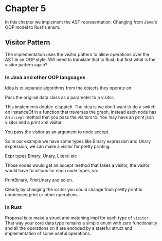 # Chapter 5
In this chapter we implement the AST representation. Changing from Java's OOP model to Rust's enum.

## Visitor Pattern 
The implementation uses the visitor pattern to allow operations over the AST in an OOP style. Will need to translate that to Rust, but first what is the visitor pattern again?

### In Java and other OOP languages
Idea is to separate algorithms from the objects they operate on.

Pass the original data class as a parameter to a visitor.

This implements double-dispatch. The idea is we don't want to do a switch on instanceOf in a function that traverses the graph, instead each node has an `accept` method that you pass the visitors to. You may have an print json visitor and a print xml visitor. 

You pass the visitor as an argument to node accept. 

So in our example we have some types like Binary expression and Unary expression, we can make a visitor for pretty printing.

Expr types
Binary, Unary, Literal etc

Those nodes would get an accept method that takes a visitor, the visitor would have functions for each node types, so:

PrintBinary, PrintUnary and so on.

Clearly by changing the visitor you could change from pretty print to condensed print or other operations.

### In Rust
Proposal is to make a struct and matching impl for each type of `visitor`. That way your core data type remains a simple enum with zero functionality and all the operations on it are encoded by a stateful struct and implementation of some useful operations.


